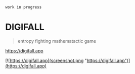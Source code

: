`work in progress`

# DIGIFALL

> entropy fighting mathematactic game

https://digifall.app

[![https://digifall.app](screenshot.png "https://digifall.app")](https://digifall.app)
